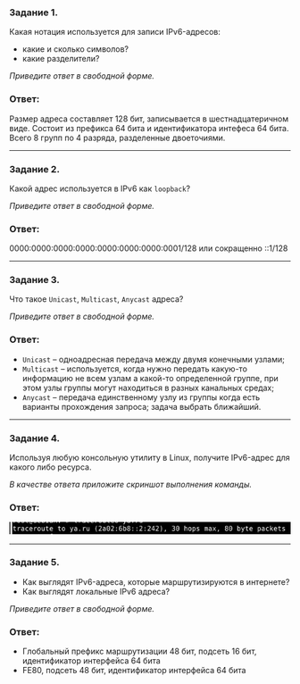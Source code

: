 ### Задание 1. 

Какая нотация используется для записи IPv6-адресов:

 - какие и сколько символов?
 - какие разделители?

*Приведите ответ в свободной форме.*

### Ответ:

Размер адреса составляет 128 бит, записывается в шестнадцатеричном виде. Состоит из префикса 64 бита и идентификатора интефеса 64 бита.
Всего 8 групп по 4 разряда, разделенные двоеточиями.

---

### Задание 2. 

Какой адрес используется в IPv6 как `loopback`?

*Приведите ответ в свободной форме.*

### Ответ:

0000:0000:0000:0000:0000:0000:0000:0001/128 или сокращенно ::1/128

---

### Задание 3. 

Что такое `Unicast`, `Multicast`, `Anycast` адреса?

*Приведите ответ в свободной форме.*

### Ответ:

- `Unicast` – одноадресная передача между двумя конечными узлами;
- `Multicast` – используется, когда нужно передать какую-то информацию не всем узлам а какой-то определенной группе, при этом узлы группы могут находиться в разных канальных средах;
- `Anycast` – передача единственному узлу из группы когда есть варианты прохождения запроса; задача выбрать ближайший.

---

### Задание 4. 

Используя любую консольную утилиту в Linux, получите IPv6-адрес для какого либо ресурса.

*В качестве ответа приложите скриншот выполнения команды.*

### Ответ:

![Task4](/lesson13/task4.jpg "Задание 4")

---

### Задание 5. 

 - Как выглядят IPv6-адреса, которые маршрутизируются в интернете?
 - Как выглядят локальные IPv6 адреса?

*Приведите ответ в свободной форме.*

### Ответ:

- Глобальный префикс маршрутизации 48 бит, подсеть 16 бит, идентификатор интерфейса 64 бита
- FE80, подсеть 48 бит, идентификатор интерфейса 64 бита



